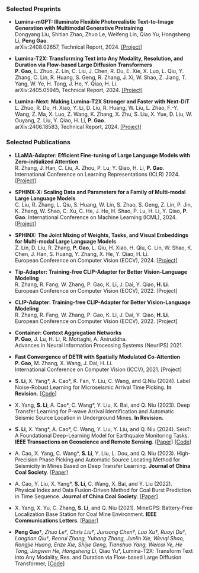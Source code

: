 ### Selected Preprints


- **Lumina-mGPT: Illuminate Flexible Photorealistic Text-to-Image Generation with Multimodal Generative Pretraining**  
  Dongyang Liu, Shitian Zhao, Zhuo Le, Weifeng Lin, Qiao Yu, Hongsheng Li, **Peng Gao**.  
  arXiv:2408.02657, Technical Report, 2024. [[Project]](https://github.com/Alpha-VLLM/Lumina-mGPT)

- **Lumina-T2X: Transforming Text into Any Modality, Resolution, and Duration via Flow-based Large Diffusion Transformers**  
  **P. Gao**, L. Zhuo, Z. Lin, C. Liu, J. Chen, R. Du, E. Xie, X. Luo, L. Qiu, Y. Zhang, C. Lin, R. Huang, S. Geng, R. Zhang, J. Xi, W. Shao, Z. Jiang, T. Yang, W. Ye, H. Tong, J. He, Y. Qiao, H. Li.  
  arXiv:2405.05945, Technical Report, 2024. [[Project]](https://github.com/Alpha-VLLM/Lumina-T2X)

- **Lumina-Next: Making Lumina-T2X Stronger and Faster with Next-DiT**  
  L. Zhuo, R. Du, H. Xiao, Y. Li, D. Liu, R. Huang, W. Liu, L. Zhao, F.-Y. Wang, Z. Ma, X. Luo, Z. Wang, K. Zhang, X. Zhu, S. Liu, X. Yue, D. Liu, W. Ouyang, Z. Liu, Y. Qiao, H. Li, **P. Gao**.  
  arXiv:2406.18583, Technical Report, 2024. [[Project]](https://github.com/Alpha-VLLM/Lumina-T2X)



### Selected Publications

- **LLaMA-Adapter: Efficient Fine-tuning of Large Language Models with Zero-initialized Attention**  
  R. Zhang, J. Han, C. Liu, A. Zhou, P. Lu, Y. Qiao, H. Li, **P. Gao**.  
  International Conference on Learning Representations (ICLR) 2024. [[Project]](https://github.com/OpenGVLab/LLaMA-Adapter)

- **SPHINX-X: Scaling Data and Parameters for a Family of Multi-modal Large Language Models**  
  C. Liu, R. Zhang, L. Qiu, S. Huang, W. Lin, S. Zhao, S. Geng, Z. Lin, P. Jin, K. Zhang, W. Shao, C. Xu, C. He, J. He, H. Shao, P. Lu, H. Li, Y. Qiao, **P. Gao**. 
  International Conference on Machine Learning (ICML), 2024. [[Project]](https://github.com/Alpha-VLLM/LLaMA2-Accessory)

- **SPHINX: The Joint Mixing of Weights, Tasks, and Visual Embeddings for Multi-modal Large Language Models**  
  Z. Lin, D. Liu, R. Zhang, **P. Gao**, L. Qiu, H. Xiao, H. Qiu, C. Lin, W. Shao, K. Chen, J. Han, S. Huang, Y. Zhang, X. He, Y. Qiao, H. Li.  
  European Conference on Computer Vision (ECCV), 2024. [[Project]](https://github.com/Alpha-VLLM/LLaMA2-Accessory)

- **Tip-Adapter: Training-free CLIP-Adapter for Better Vision-Language Modeling**  
  R. Zhang, R. Fang, W. Zhang, P. Gao, K. Li, J. Dai, Y. Qiao, **H. Li**.  
  European Conference on Computer Vision (ECCV), 2022. [Project]

- **CLIP-Adapter: Training-free CLIP-Adapter for Better Vision-Language Modeling**  
  R. Zhang, R. Fang, W. Zhang, P. Gao, K. Li, J. Dai, Y. Qiao, **H. Li**.  
  European Conference on Computer Vision (ECCV), 2022. [Project]

- **Container: Context Aggregation Networks**  
  **P. Gao**, J. Lu, H. Li, R. Mottaghi, A. Aniruddha.  
  Advances in Neural Information Processing Systems (NeurIPS) 2021.

- **Fast Convergence of DETR with Spatially Modulated Co-Attention**  
  **P. Gao**, M. Zhang, X. Wang, J. Dai, H. Li.  
  International Conference on Computer Vision (ICCV), 2021. [Project]






























- <strong>S. Li</strong>, X. Yang*, A. Cao*, K. Fan, Y. Liu, C. Wang, and Q.Niu (2024). Label Noise-Robust Learning for Microseismic Arrival Time Picking. <strong>In Revision.</strong> [[Code]](https://github.com/senli1073/LNRL)

- X. Yang, <strong>S. Li</strong>, A. Cao*, C. Wang*, Y. Liu, X. Bai, and Q. Niu (2023). Deep Transfer Learning for P-wave Arrival Identification and Automatic Seismic Source Location in Underground Mines. <strong>In Revision.</strong>

- <strong>S. Li</strong>, X. Yang*, A. Cao*, C. Wang, Y. Liu, Y. Liu, and Q. Niu (2024). SeisT: A Foundational Deep-Learning Model for Earthquake Monitoring Tasks. <strong>IEEE Transactions on Geoscience and Remote Sensing</strong>. [[Paper]](https://doi.org/10.1109/TGRS.2024.3371503) [[Code]](https://github.com/senli1073/SeisT)

- A. Cao, X. Yang, C. Wang*, <strong>S. Li</strong>, Y. Liu, L. Dou, and Q. Niu (2023). High-Precision Phase Picking and Automatic Source Locating Method for Seismicity in Mines Based on Deep Transfer Learning. <strong>Journal of China Coal Society</strong>. [[Paper]](https://doi.org/10.13225/j.cnki.jccs.2023.0095)

- A. Cao, Y. Liu, X. Yang*, <strong>S. Li</strong>, C. Wang, X. Bai, and Y. Liu (2022). Physical Index and Data Fusion-Driven Method for Coal Burst Prediction in Time Sequence. <strong>Journal of China Coal Society</strong>. [[Paper]](https://doi.org/10.13225/j.cnki.jccs.2022.0680)

- X. Yang, X. Yu, C. Zhang, <strong>S. Li</strong>, and Q. Niu (2021). MineGPS: Battery-Free Localization Base Station for Coal Mine Environment. <strong>IEEE Communications Letters</strong>. [[Paper]](https://doi.org/10.1109/LCOMM.2021.3081593)



- <strong>Peng Gao</strong>†*, Zhuo Le†, Chris Liu†, Junsong Chen†, Luo Xu†, Ruoyi Du†, Longtian Qiu†, Renrui Zhang, Yuhang Zhang, Junlin Xie, Wenqi Shao, Rongjie Huang, Enze Xie, Shijie Geng, Tianshuo Yang, Weicai Ye, He Tong, Jingwen He, Hongsheng Li*, Qiao Yu*, Lumina-T2X: Transform Text into Any Modality, Res. and Duration via Flow-based Large Diffusion Transformer, [[Code]](https://github.com/Alpha-VLLM/Lumina-T2X)
